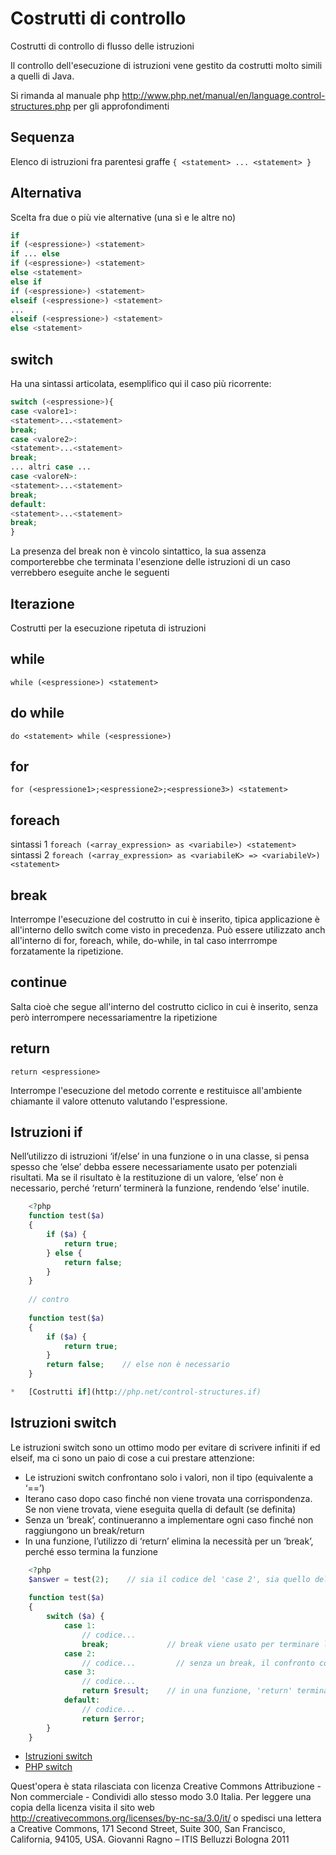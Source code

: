 # Costrutti di controllo

Costrutti di controllo di flusso delle istruzioni

Il controllo dell'esecuzione di istruzioni vene gestito da costrutti molto simili a quelli di
Java.

Si rimanda al manuale php http://www.php.net/manual/en/language.control-structures.php
per gli approfondimenti

## Sequenza
Elenco di istruzioni fra parentesi graffe
```{ <statement> ... <statement> }```

## Alternativa

Scelta fra due o più vie alternative (una sì e le altre no)
```php
if
if (<espressione>) <statement>
if ... else
if (<espressione>) <statement>
else <statement>
else if
if (<espressione>) <statement>
elseif (<espressione>) <statement>
...
elseif (<espressione>) <statement>
else <statement>
```

## switch
Ha una sintassi articolata, esemplifico qui il caso più ricorrente:

```php 
switch (<espressione>){
case <valore1>:
<statement>...<statement>
break;
case <valore2>:
<statement>...<statement>
break;
... altri case ...
case <valoreN>:
<statement>...<statement>
break;
default:
<statement>...<statement>
break;
}
```

La presenza del break non è vincolo sintattico, la sua assenza comporterebbe che
terminata l'esenzione delle istruzioni di un caso verrebbero eseguite anche le seguenti

## Iterazione
Costrutti per la esecuzione ripetuta di istruzioni

## while
```
while (<espressione>) <statement>
```

## do while
```do <statement> while (<espressione>)```

## for
```for (<espressione1>;<espressione2>;<espressione3>) <statement>```

## foreach

sintassi 1
```foreach (<array_expression> as <variabile>) <statement>```
sintassi 2
```foreach (<array_expression> as <variabileK> => <variabileV>)<statement>```

## break

Interrompe l'esecuzione del costrutto in cui è inserito, tipica applicazione è all'interno dello
switch come visto in precedenza. Può essere utilizzato anch all'interno di for, foreach,
while, do-while, in tal caso interrrompe forzatamente la ripetizione.

## continue

Salta cioè che segue all'interno del costrutto ciclico in cui è inserito, senza però
interrompere necessariamentre la ripetizione

## return
```return <espressione>```

Interrompe l'esecuzione del metodo corrente e restituisce all'ambiente chiamante il valore
ottenuto valutando l'espressione.


## Istruzioni if

Nell’utilizzo di istruzioni ‘if/else’ in una funzione o in una classe, si pensa spesso che ‘else’ debba essere necessariamente usato per potenziali risultati. Ma se il risultato è la restituzione di un valore, ‘else’ non è necessario, perché ‘return’ terminerà la funzione, rendendo ‘else’ inutile.
```php
    <?php
    function test($a)
    {
        if ($a) {
            return true;
        } else {
            return false;
        }
    }
    
    // contro
    
    function test($a)
    {
        if ($a) {
            return true;
        }
        return false;    // else non è necessario
    }

*   [Costrutti if](http://php.net/control-structures.if)
```

## Istruzioni switch

Le istruzioni switch sono un ottimo modo per evitare di scrivere infiniti if ed elseif, ma ci sono un paio di cose a cui prestare attenzione:

*   Le istruzioni switch confrontano solo i valori, non il tipo (equivalente a ‘==’)
*   Iterano caso dopo caso finché non viene trovata una corrispondenza. Se non viene trovata, viene eseguita quella di default (se definita)
*   Senza un ‘break’, continueranno a implementare ogni caso finché non raggiungono un break/return
*   In una funzione, l’utilizzo di ‘return’ elimina la necessità per un ‘break’, perché esso termina la funzione

```php
    <?php
    $answer = test(2);    // sia il codice del 'case 2', sia quello del 'case 3' saranno implementati
    
    function test($a)
    {
        switch ($a) {
            case 1:
                // codice...
                break;             // break viene usato per terminare l'istruzione switch
            case 2:
                // codice...         // senza un break, il confronto continua fino al caso 3
            case 3:
                // codice...
                return $result;    // in una funzione, 'return' termina la funzione
            default:
                // codice...
                return $error;
        }
    }
```

*   [Istruzioni switch](http://php.net/control-structures.switch)
*   [PHP switch](http://phpswitch.com/)






Quest'opera è stata rilasciata con licenza Creative Commons Attribuzione - Non commerciale - Condividi allo stesso modo 3.0 Italia. Per leggere una
copia della licenza visita il sito web http://creativecommons.org/licenses/by-nc-sa/3.0/it/ o spedisci una lettera a Creative Commons, 171 Second
Street, Suite 300, San Francisco, California, 94105, USA.
Giovanni Ragno – ITIS Belluzzi Bologna 2011